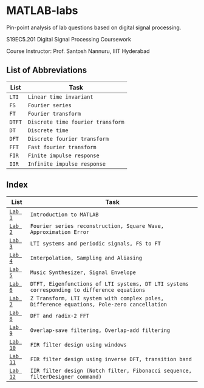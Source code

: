 # MATLAB-labs
Pin-point analysis of lab questions based on digital signal processing.

S19EC5.201 Digital Signal Processing Coursework

Course Instructor: Prof. Santosh Nannuru, IIIT Hyderabad

## List of Abbreviations

| List                   | Task                       |
|------------------------|----------------------------|
| `LTI`            |      `Linear time invariant`     |
| `FS`   | `Fourier series`       |
| `FT`  | `Fourier transform`    |
| `DTFT`           |  `Discrete time fourier transform`   |
| `DT`           | `Discrete time`    |
| `DFT`           | `Discrete fourier transform`    |
| `FFT`           | `Fast fourier transform`   |
| `FIR`           | `Finite impulse response`    |
| `IIR`           | `Infinite impulse response`    |

## Index

| List                   | Task                       |
|------------------------|----------------------------|
| [`Lab 1`]()            |      `Introduction to MATLAB`     |
| [`Lab 2`]()   | `Fourier series reconstruction, Square Wave, Approximation Error`       |
| [`Lab 3`]()   | `LTI systems and periodic signals, FS to FT`    |
| [`Lab 4`]()           |  `Interpolation, Sampling and Aliasing`   |
| [`Lab 5`]()           | `Music Synthesizer, Signal Envelope`    |
| [`Lab 6`]()    | `DTFT, Eigenfunctions of LTI systems, DT LTI systems corresponding to difference equations`   |
| [`Lab 7`]()           |  `Z Transform, LTI system with complex poles, Difference equations, Pole-zero cancellation`   |
| [`Lab 8`]()           | `DFT and radix-2 FFT`    |
| [`Lab 9`]()           | `Overlap-save filtering, Overlap-add filtering`   |
| [`Lab 10`]()           | `FIR filter design using windows`    |
| [`Lab 11`]()           | `FIR filter design using inverse DFT, transition band`    |
| [`Lab 12`]()           | `IIR filter design (Notch filter, Fibonacci sequence, filterDesigner command)`    |
